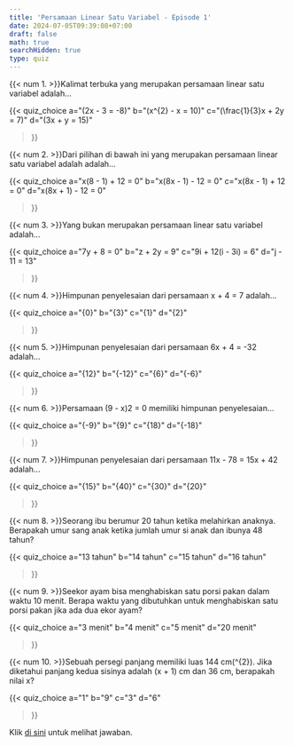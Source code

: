 ```yaml
---
title: 'Persamaan Linear Satu Variabel - Episode 1'
date: 2024-07-05T09:39:08+07:00
draft: false
math: true
searchHidden: true
type: quiz
---
```


{{< num 1. >}}Kalimat terbuka yang merupakan persamaan linear satu variabel adalah...

{{<
quiz_choice
  a="\(2x - 3 = -8\)" 
  b="\(x^{2} - x = 10\)"
  c="\(\frac{1}{3}x + 2y = 7\)"
  d="\(3x + y = 15\)"
>}}

{{< num 2. >}}Dari pilihan di bawah ini yang merupakan persamaan linear satu variabel adalah adalah...

{{<
quiz_choice
  a="x(8 - 1) + 12 = 0" 
  b="x(8x - 1) - 12 = 0"
  c="x(8x - 1) + 12 = 0"
  d="x(8x + 1) - 12 = 0"
>}}

{{< num 3. >}}Yang bukan merupakan persamaan linear satu variabel adalah...

{{<
quiz_choice
  a="7y + 8 = 0" 
  b="z + 2y = 9"
  c="9i + 12(i - 3i) = 6"
  d="j - 11 = 13"
>}}

{{< num 4. >}}Himpunan penyelesaian dari persamaan x + 4 = 7 adalah...

{{<
quiz_choice
  a="{0}" 
  b="{3}"
  c="{1}"
  d="{2}"
>}}

{{< num 5. >}}Himpunan penyelesaian dari persamaan 6x + 4 = -32 adalah...

{{<
quiz_choice
  a="{12}" 
  b="{-12}"
  c="{6}"
  d="{-6}"
>}}

{{< num 6. >}}Persamaan (9 - x)2 = 0 memiliki himpunan penyelesaian...

{{<
quiz_choice
  a="{-9}" 
  b="{9}"
  c="{18}"
  d="{-18}"
>}}

{{< num 7. >}}Himpunan penyelesaian dari persamaan 11x - 78 = 15x + 42 adalah...

{{<
quiz_choice
  a="{15}" 
  b="{40}"
  c="{30}"
  d="{20}"
>}}

{{< num 8. >}}Seorang ibu berumur 20 tahun ketika melahirkan anaknya. Berapakah umur
sang anak ketika jumlah umur si anak dan ibunya 48 tahun?

{{<
quiz_choice
  a="13 tahun" 
  b="14 tahun"
  c="15 tahun"
  d="16 tahun"
>}}

{{< num 9. >}}Seekor ayam bisa menghabiskan satu porsi pakan dalam waktu 10 menit.
Berapa waktu yang dibutuhkan untuk menghabiskan satu porsi pakan jika ada dua ekor ayam?

{{<
quiz_choice
  a="3 menit" 
  b="4 menit"
  c="5 menit"
  d="20 menit"
>}}

{{< num 10. >}}Sebuah persegi panjang memiliki luas 144 cm\(^{2}\). Jika diketahui panjang kedua
sisinya adalah (x + 1) cm dan 36 cm, berapakah nilai x?

{{<
quiz_choice
  a="1" 
  b="9"
  c="3"
  d="6"
>}}


Klik [di sini](/id/mahad_answers/7e350983-7d69-4597-829d-631ad3a6b488/) untuk melihat jawaban.
